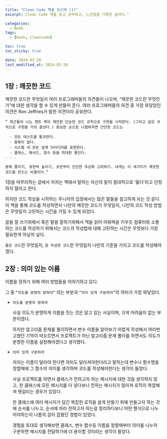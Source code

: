 ```yaml
---
title: "Clean Code 책을 읽으며 (1)"
excerpt: Clean Code 책을 읽고 공부하고, 느낀점을 기록한 글이다."

categories:
  - Book
tags:
  - [book, cleancode]

toc: true
toc_sticky: true

date: 2024-03-20
last_modified_at: 2024-03-20
---
```


## 1장 : 깨끗한 코드

깨끗한 코드란 무엇일지 여러 프로그래머들의 의견들이 나오며, “깨끗한 코드란 무엇인가”에 대한 생각을 할 수 있게 만들어 준다.
여러 프로그래머들의 의견 중 가장 와닿았던 의견은 Ron Jeffries가 말한 의견이라 공유한다.

```
“ 최근들어 나는 켄트 벡이 제안한 단순한 코드 규칙으로 구현을 시작한다. (그리고 같은 규칙으로 구현을 거의 끝낸다.) 중요한 순으로 나열하자면 간단한 코드는

  - 모든 테스트를 통과한다.
  - 중복이 없다.
  - 시스템 내 모든 설계 아이디어를 표현한다.
  - 클래스, 메서드, 함수 등을 최대한 줄인다.
. . .

중복 줄이기, 표현력 높이기, 초반부터 간단한 추상화 고려하기. 내게는 이 세가지가 깨끗한 코드를 만드는 비결이다.”
```

1장을 마무리하는 글에서 저자는 책에서 말하는 자신의 말이 절대적으로 ‘옳다’라고 단정하지 말라고 한다.

하지만 코드 작성을 시작하는 주니어의 입장에서는 많은 말들을 참고하게 되는 것 같다. 이 책을 통해 코드를 작성하면서 나만의 깨끗한 코드가 무엇일지, 나만의 코드 작성 방법은 무엇일지 고민하는 시간을 가질 수 있게 되었다.

글을 잘 쓰기위해서 혹은 말을 잘하기위해서 책을 읽어 어휘력을 키우듯 컴퓨터와 소통하는 코드를 작성하기 위해서는 코드의 작성법에 대해 고민하는 시간은 무엇보다 가장 필요한게 아닐까 싶다.

`좋은 코드`란 무엇일지, `잘 작성한 코드`란 무엇일지 나만의 기준을 가지고 코드를 작성해야겠다.

## 2장 : 의미 있는 이름

이름을 정하기 위해 여러 방법들을 이야기하고 있다.

그 중 `“의도를 분명히 밝혀라”` 라는 부분과 `“의미 있게 구분하라”`의 의미가 가장 와닿았다.

- `의도를 분명히 밝혀라`

  사실 의도가 분명하게 이름을 짓는 것은 알고 있는 사실이며, 크게 어려움이 없는 부분이였다.

  하지만 알고리즘 문제를 풀이하면서 변수 이름을 알아보기 어렵게 작성해서 여러번 고쳤던 기억이 떠오르면서 프로젝트가 아닌 알고리즘 문제 풀이를 하면서도 의도가 분명한 이름을 설정해야겠다고 생각했다.

- `의미 있게 구분하라`

  저자는 이름이 달라야 한다면 의미도 달라져야한다라고 말하는데 변수나 함수명을 정할때에 그 함수의 의미를 생각하며 코드를 작성해야한다는 생각이 들었다.

  사실 프로젝트를 하면서 클래스가 전하고자 하는 메시지에 대한 것을 생각하지 않고, 한 클래스에 모든 메시지를 다 넣다보니 전하는 메시지가 많아져 로직이 복잡해져 헷갈리는 경우가 있었다.

  한 클래스에 여러 메시지가 담긴 복잡한 로직을 쉽게 만들기 위해 만들고자 하는 것에 순서를 나누고, 순서에 따라 전하고자 하는걸 정리하다보니 어떤 형식으로 나누어야하는지 나름의 감이 잡혔던 경험이 있었다.

  경험을 토대로 생각해보면 클래스, 변수 함수등 이름을 정할때부터 의미를 나누어 구분하면 메시지를 전달하기에 더 용이할 것이라는 생각이 들었다.
